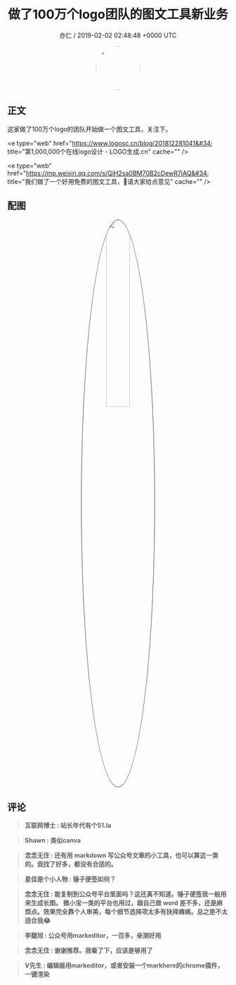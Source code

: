 <h1 align="center">做了100万个logo团队的图文工具新业务</h1>
<p align="center">
    <a>亦仁 / 2019-02-02 02:48:48 &#43;0000 UTC</a>
</p>

<div align="center">
    <img src="https://images.zsxq.com/Fn3NQqCN8nuGF86yZPXSbEsl0mb3?e=1590940799&amp;token=kIxbL07-8jAj8w1n4s9zv64FuZZNEATmlU_Vm6zD:pfbNc8W3hS0oYG_hyXXh_rHMHuc=" width="100" height="100" style="border:1px solid;border-radius:50%; color:#ffffff"/>
</div>

## 正文

<div>
这家做了100万个logo的团队开始做一个图文工具，关注下。

&lt;e type=&#34;web&#34; href=&#34;https://www.logosc.cn/blog/201812281041&#34; title=&#34;第1,000,000个在线logo设计 - LOGO生成.cn&#34; cache=&#34;&#34; /&gt;

&lt;e type=&#34;web&#34; href=&#34;https://mp.weixin.qq.com/s/QiH2sa0BM70B2cDewR7iAQ&#34; title=&#34;我们做了一个好用免费的图文工具，🥢请大家给点意见&#34; cache=&#34;&#34; /&gt;
</div>

## 配图
<div class="image" align="center">

<img src="https://images.zsxq.com/FgbAPaJf9aGYpKra57dVHyeDBpNH?imageMogr2/auto-orient/thumbnail/800x/format/jpg/blur/1x0/quality/75&amp;e=1590940799&amp;token=kIxbL07-8jAj8w1n4s9zv64FuZZNEATmlU_Vm6zD:LEs6DEHu7Gx4TSeMdx96PoeX0XQ=" width="33%" height="33%" style="border:1px solid;border-radius:50%; color:#3c3f41"/>

</div>

## 评论

<div align="left">
<div>

<blockquote >
<span> <strong>互联网博士 : 站长年代有个51.la </strong></span>
</blockquote>

<blockquote >
<span> <strong>Shawn : 类似canva </strong></span>
</blockquote>

<blockquote >
<span> <strong>念念无住 : 还有用 markdown 写公众号文章的小工具，也可以算这一类的。我找了好多，都没有合适的。 </strong></span>
</blockquote>

<blockquote >
<span> <strong>星佳是个小人物 : 锤子便签如何？ </strong></span>
</blockquote>

<blockquote >
<span> <strong>念念无住 : 能复制到公众号平台里面吗？这还真不知道。锤子便签我一般用来生成长图。
微小宝一类的平台也用过，跟自己做 word 差不多，还是麻烦点。效果完全靠个人审美，每个细节选择项太多有抉择瘫痪。总之是不太适合我😂 </strong></span>
</blockquote>

<blockquote >
<span> <strong>李馥旭 : 公众号用markeditor，一百多，亲测好用 </strong></span>
</blockquote>

<blockquote >
<span> <strong>念念无住 : 谢谢推荐。我看了下，应该是够用了 </strong></span>
</blockquote>

<blockquote >
<span> <strong>V先生 : 编辑器用markeditor，或者安装一个markhere的chrome插件，一键渲染 </strong></span>
</blockquote>

</div>
</div>